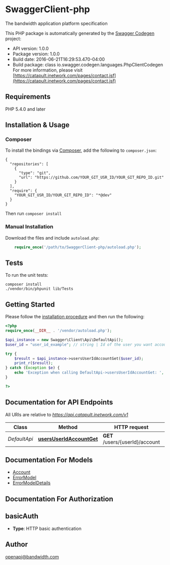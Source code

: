 # SwaggerClient-php
The bandwidth application platform specification

This PHP package is automatically generated by the [Swagger Codegen](https://github.com/swagger-api/swagger-codegen) project:

- API version: 1.0.0
- Package version: 1.0.0
- Build date: 2016-06-21T16:29:53.470-04:00
- Build package: class io.swagger.codegen.languages.PhpClientCodegen
For more information, please visit [https://catapult.inetwork.com/pages/contact.jsf](https://catapult.inetwork.com/pages/contact.jsf)

## Requirements

PHP 5.4.0 and later

## Installation & Usage
### Composer

To install the bindings via [Composer](http://getcomposer.org/), add the following to `composer.json`:

```
{
  "repositories": [
    {
      "type": "git",
      "url": "https://github.com/YOUR_GIT_USR_ID/YOUR_GIT_REPO_ID.git"
    }
  ],
  "require": {
    "YOUR_GIT_USR_ID/YOUR_GIT_REPO_ID": "*@dev"
  }
}
```

Then run `composer install`

### Manual Installation

Download the files and include `autoload.php`:

```php
    require_once('/path/to/SwaggerClient-php/autoload.php');
```

## Tests 

To run the unit tests:

```
composer install
./vendor/bin/phpunit lib/Tests
```

## Getting Started

Please follow the [installation procedure](#installation--usage) and then run the following:

```php
<?php
require_once(__DIR__ . '/vendor/autoload.php');

$api_instance = new Swagger\Client\Api\DefaultApi();
$user_id = "user_id_example"; // string | Id of the user you want account information for

try {
    $result = $api_instance->usersUserIdAccountGet($user_id);
    print_r($result);
} catch (Exception $e) {
    echo 'Exception when calling DefaultApi->usersUserIdAccountGet: ', $e->getMessage(), "\n";
}

?>
```

## Documentation for API Endpoints

All URIs are relative to *https://api.catapult.inetwork.com/v1*

Class | Method | HTTP request | Description
------------ | ------------- | ------------- | -------------
*DefaultApi* | [**usersUserIdAccountGet**](docs/DefaultApi.md#usersuseridaccountget) | **GET** /users/{userId}/account | 


## Documentation For Models

 - [Account](docs/Account.md)
 - [ErrorModel](docs/ErrorModel.md)
 - [ErrorModelDetails](docs/ErrorModelDetails.md)


## Documentation For Authorization


## basicAuth

- **Type**: HTTP basic authentication


## Author

openapi@bandwidth.com


